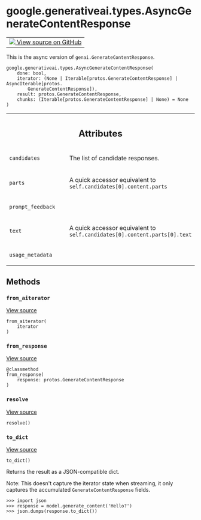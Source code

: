 
# google.generativeai.types.AsyncGenerateContentResponse

<!-- Insert buttons and diff -->

<table class="tfo-notebook-buttons tfo-api nocontent">
<td>
  <a target="_blank" href="https://github.com/google/generative-ai-python/blob/master/google/generativeai/types/generation_types.py#L692-L756">
    <img src="https://www.tensorflow.org/images/GitHub-Mark-32px.png" />
    View source on GitHub
  </a>
</td>
</table>



This is the async version of `genai.GenerateContentResponse`.

<pre class="devsite-click-to-copy prettyprint lang-py tfo-signature-link">
<code>google.generativeai.types.AsyncGenerateContentResponse(
    done: bool,
    iterator: (None | Iterable[protos.GenerateContentResponse] | AsyncIterable[protos.
        GenerateContentResponse]),
    result: protos.GenerateContentResponse,
    chunks: (Iterable[protos.GenerateContentResponse] | None) = None
)
</code></pre>



<!-- Placeholder for "Used in" -->




<!-- Tabular view -->
 <table class="responsive fixed orange">
<colgroup><col width="214px"><col></colgroup>
<tr><th colspan="2"><h2 class="add-link">Attributes</h2></th></tr>

<tr>
<td>

`candidates`<a id="candidates"></a>

</td>
<td>

The list of candidate responses.

</td>
</tr><tr>
<td>

`parts`<a id="parts"></a>

</td>
<td>

A quick accessor equivalent to `self.candidates[0].content.parts`

</td>
</tr><tr>
<td>

`prompt_feedback`<a id="prompt_feedback"></a>

</td>
<td>



</td>
</tr><tr>
<td>

`text`<a id="text"></a>

</td>
<td>

A quick accessor equivalent to `self.candidates[0].content.parts[0].text`

</td>
</tr><tr>
<td>

`usage_metadata`<a id="usage_metadata"></a>

</td>
<td>



</td>
</tr>
</table>



## Methods

<h3 id="from_aiterator"><code>from_aiterator</code></h3>

<a target="_blank" class="external" href="https://github.com/google/generative-ai-python/blob/master/google/generativeai/types/generation_types.py#L694-L704">View source</a>

<pre class="devsite-click-to-copy prettyprint lang-py tfo-signature-link">
<code>from_aiterator(
    iterator
)
</code></pre>




<h3 id="from_response"><code>from_response</code></h3>

<a target="_blank" class="external" href="https://github.com/google/generative-ai-python/blob/master/google/generativeai/types/generation_types.py#L706-L712">View source</a>

<pre class="devsite-click-to-copy prettyprint lang-py tfo-signature-link">
<code>@classmethod</code>
<code>from_response(
    response: protos.GenerateContentResponse
)
</code></pre>




<h3 id="resolve"><code>resolve</code></h3>

<a target="_blank" class="external" href="https://github.com/google/generative-ai-python/blob/master/google/generativeai/types/generation_types.py#L751-L756">View source</a>

<pre class="devsite-click-to-copy prettyprint lang-py tfo-signature-link">
<code>resolve()
</code></pre>




<h3 id="to_dict"><code>to_dict</code></h3>

<a target="_blank" class="external" href="https://github.com/google/generative-ai-python/blob/master/google/generativeai/types/generation_types.py#L405-L415">View source</a>

<pre class="devsite-click-to-copy prettyprint lang-py tfo-signature-link">
<code>to_dict()
</code></pre>

Returns the result as a JSON-compatible dict.

Note: This doesn't capture the iterator state when streaming, it only captures the accumulated
`GenerateContentResponse` fields.

```
>>> import json
>>> response = model.generate_content('Hello?')
>>> json.dumps(response.to_dict())
```



